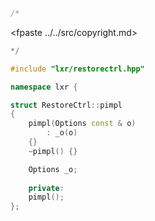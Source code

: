 ```cpp
/*
````
<fpaste ../../src/copyright.md>
```cpp
*/

#include "lxr/restorectrl.hpp"

namespace lxr {

struct RestoreCtrl::pimpl
{
    pimpl(Options const & o)
        : _o(o)
    {}
    ~pimpl() {}

    Options _o;
    
    private:
    pimpl();
};

````

